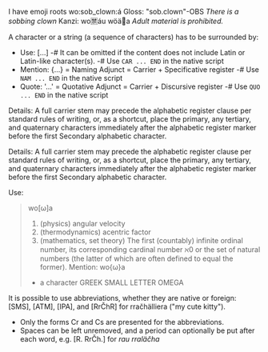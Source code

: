 I have emoji roots
wo:sob_clown:á
Gloss: "sob.clown"-OBS
*There is a sobbing clown*
Kanzi: wo🈲áu wöä🔞a
*Adult material is prohibited.*

A character or a string (a sequence of characters) has to be surrounded by:
* Use: [...]
-# It can be omitted if the content does not include Latin or Latin-like character(s).
-# Use `CAR ... END` in the native script
* Mention: {...} = Naming Adjunct = Carrier + Specificative register
-# Use `NAM ... END` in the native script
* Quote: '...' = Quotative Adjunct = Carrier + Discursive register
-# Use `QUO ... END` in the native script

Details:
A full carrier stem may precede the alphabetic register clause per standard rules of writing, or, as a shortcut, place the primary, any tertiary, and quaternary characters immediately after the alphabetic register marker before the first Secondary alphabetic character.

Details:
A full carrier stem may precede the alphabetic register clause per standard rules of writing, or, as a shortcut, place the primary, any tertiary, and quaternary characters immediately after the alphabetic register marker before the first Secondary alphabetic character.

Use:
> wo[ω]a
> 1. (physics) angular velocity
> 2. (thermodynamics) acentric factor
> 3. (mathematics, set theory) The first (countably) infinite ordinal number, its corresponding cardinal number ℵ0 or the set of natural numbers (the latter of which are often defined to equal the former).
Mention:
> wo{ω}a
> * a character GREEK SMALL LETTER OMEGA

It is possible to use abbreviations, whether they are native or foreign: [SMS], [ATM], [IPA], and [RrČhR] for rračhälliera ("my cute kitty").
* Only the forms Cr and Cs are presented for the abbreviations.
* Spaces can be left unremoved, and a period can optionally be put after each word, e.g. [R. RrČh.] for *rau rraläčha*